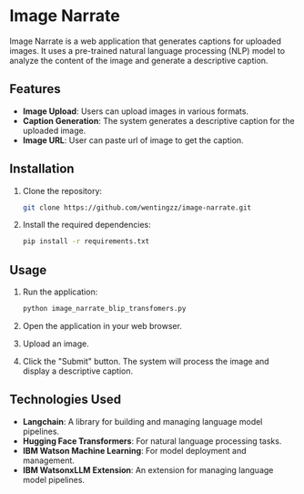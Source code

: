 # Image Narrate

Image Narrate is a web application that generates captions for uploaded images. It uses a pre-trained natural language processing (NLP) model to analyze the content of the image and generate a descriptive caption.

## Features

- **Image Upload**: Users can upload images in various formats.
- **Caption Generation**: The system generates a descriptive caption for the uploaded image.
- **Image URL**: User can paste url of image to get the caption. 

## Installation

1. Clone the repository:

    ```bash
    git clone https://github.com/wentingzz/image-narrate.git
    ```

2. Install the required dependencies:

    ```bash
    pip install -r requirements.txt
    ```
   

## Usage
1. Run the application:

    ```bash
    python image_narrate_blip_transfomers.py
     ```
2. Open the application in your web browser.
3. Upload an image.
4. Click the "Submit" button. The system will process the image and display a descriptive caption.

## Technologies Used

- **Langchain**: A library for building and managing language model pipelines.
- **Hugging Face Transformers**: For natural language processing tasks.
- **IBM Watson Machine Learning**: For model deployment and management.
- **IBM WatsonxLLM Extension**: An extension for managing language model pipelines.
